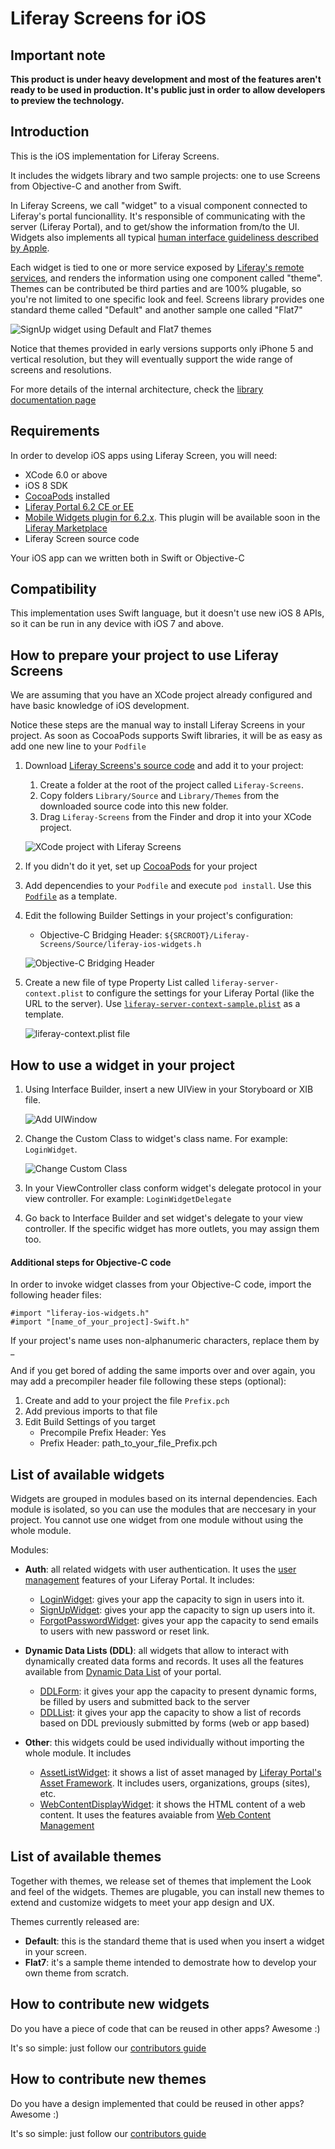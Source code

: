 # Liferay Screens for iOS

## Important note
__This product is under heavy development and most of the features aren't ready to be used in production.
It's public just in order to allow developers to preview the technology.__

## Introduction
This is the iOS implementation for Liferay Screens.

It includes the widgets library and two sample projects: one to use Screens from Objective-C and another from Swift.

In Liferay Screens, we call "widget" to a visual component connected to Liferay's portal funcionallity. It's responsible of communicating with the server (Liferay Portal), and to get/show the information from/to the UI. Widgets also implements all typical [human interface guideliness described by Apple](https://developer.apple.com/library/ios/documentation/userexperience/conceptual/mobilehig/).

Each widget is tied to one or more service exposed by [Liferay's remote services](https://www.liferay.com/documentation/liferay-portal/6.2/development/-/ai/accessing-services-remotely-liferay-portal-6-2-dev-guide-05-en), and renders the information using one component called "theme". Themes can be contributed be third parties and are 100% plugable, so you're not limited to one specific look and feel.
Screens library provides one standard theme called "Default" and another sample one called "Flat7"

![SignUp widget using Default and Flat7 themes](Documentation/Images/signup.png "SignUp widget using Default theme")

Notice that themes provided in early versions supports only iPhone 5 and vertical resolution, but they will eventually support the wide range of screens and resolutions.

For more details of the internal architecture, check the [library documentation page](https://github.com/liferay/liferay-screens/tree/master/ios/Library/README.md)


## Requirements
In order to develop iOS apps using Liferay Screen, you will need:
  - XCode 6.0 or above
  - iOS 8 SDK
  - [CocoaPods](http://cocoapods.org) installed
  - [Liferay Portal 6.2 CE or EE](http://www.liferay.com/downloads/liferay-portal/available-releases)
  - [Mobile Widgets plugin for 6.2.x](https://github.com/liferay/liferay-plugins/tree/6.2.x/webs/mobile-widgets-web). This plugin will be available soon in the [Liferay Marketplace](https://www.liferay.com/marketplace)
  - Liferay Screen source code

Your iOS app can we written both in Swift or Objective-C

## Compatibility 
This implementation uses Swift language, but it doesn't use new iOS 8 APIs, so it can be run in any device with iOS 7 and above.


## How to prepare your project to use Liferay Screens

We are assuming that you have an XCode project already configured and have basic knowledge of iOS development.

Notice these steps are the manual way to install Liferay Screens in your project. As soon as CocoaPods supports Swift libraries, it will be as easy as add one new line to your `Podfile`

1. Download [Liferay Screens's source code](https://github.com/liferay/liferay-screens/archive/master.zip) and add it to your project:
	1. Create a folder at the root of the project called `Liferay-Screens`.
	1. Copy folders `Library/Source` and `Library/Themes` from the downloaded source code into this new folder.
	1. Drag `Liferay-Screens` from the Finder and drop it into your XCode project.

	![XCode project with Liferay Screens](Documentation/Images/project-setup.png "XCode project with Liferay Screens")


1. If you didn't do it yet, set up [CocoaPods](http://cocoapods.org) for your project
1. Add depencendies to your `Podfile` and execute `pod install`. Use this [`Podfile`](https://github.com/liferay/liferay-screens/tree/master/ios/Library/Podfile) as a template.
1. Edit the following Builder Settings in your project's configuration:
    - Objective-C Bridging Header: `${SRCROOT}/Liferay-Screens/Source/liferay-ios-widgets.h`

	![Objective-C Bridging Header](Documentation/Images/project-header.png "Objective-C Bridging Header")

1. Create a new file of type Property List called `liferay-server-context.plist` to configure the settings for your Liferay Portal (like the URL to the server). Use [`liferay-server-context-sample.plist`](https://github.com/liferay/liferay-screens/tree/master/ios/Library/Source/liferay-server-context-sample.plist) as a template.

	![liferay-context.plist file](Documentation/Images/liferay-context.png "liferay-context.plist file")


## How to use a widget in your project

1. Using Interface Builder, insert a new UIView in your Storyboard or XIB file.

	![Add UIWindow](Documentation/Images/add-uiwindow.png "Add UIWindow")

1. Change the Custom Class to widget's class name. For example: `LoginWidget`.

	![Change Custom Class](Documentation/Images/custom-class.png "Change Custom Class")

1. In your ViewController class conform widget's delegate protocol in your view controller. For example: `LoginWidgetDelegate`

1. Go back to Interface Builder and set widget's delegate to your view controller. If the specific widget has more outlets, you may assign them too.

#### Additional steps for Objective-C code

In order to invoke widget classes from your Objective-C code, import the following header files:

    #import "liferay-ios-widgets.h"
    #import "[name_of_your_project]-Swift.h"
    
If your project's name uses non-alphanumeric characters, replace them by _

And if you get bored of adding the same imports over and over again, you may add a precompiler header file following these steps (optional):

1. Create and add to your project the file `Prefix.pch`
1. Add previous imports to that file
1. Edit Build Settings of you target
    - Precompile Prefix Header: Yes
    - Prefix Header: path\_to\_your\_file\_Prefix.pch

## List of available widgets

Widgets are grouped in modules based on its internal dependencies. Each module is isolated, so you can use the modules that are neccesary in your project. You cannot use one widget from one module without using the whole module.

Modules:

- **Auth**: all related widgets with user authentication. It uses the [user management](https://www.liferay.com/documentation/liferay-portal/6.2/user-guide/-/ai/management-liferay-portal-6-2-user-guide-16-en) features of your Liferay Portal. It includes:

	- [LoginWidget](Documentation/LoginWidget.md): gives your app the capacity to sign in users into it.
	- [SignUpWidget](Documentation/SignUpWidget.md): gives your app the capacity to sign up users into it.
	- [ForgotPasswordWidget](Documentation/ForgotPasswordWidget.md): gives your app the capacity to send emails to users with new password or reset link.

- **Dynamic Data Lists (DDL)**: all widgets that allow to interact with dynamically created data forms and records. It uses all the features available from [Dynamic Data List](https://www.liferay.com/documentation/liferay-portal/6.2/user-guide/-/ai/using-web-forms-and-dynamic-data-lists-liferay-portal-6-2-user-guide-10-en) of your portal.

	- [DDLForm](): it gives your app the capacity to present dynamic forms, be filled by users and submitted back to the server
	- [DDLList](): it gives your app the capacity to show a list of records based on DDL previously submitted by forms (web or app based)

- **Other**: this widgets could be used individually without importing the whole module. It includes

	- [AssetListWidget](): it shows a list of asset managed by [Liferay Portal's Asset Framework](https://www.liferay.com/documentation/liferay-portal/6.2/development/-/ai/asset-framework-liferay-portal-6-2-dev-guide-06-en). It includes users, organizations, groups (sites), etc.
	- [WebContentDisplayWidget](): it shows the HTML content of a web content. It uses the features avaiable from [Web Content Management](https://www.liferay.com/documentation/liferay-portal/6.2/user-guide/-/ai/web-content-management-liferay-portal-6-2-user-guide-02-en)

## List of available themes

Together with themes, we release set of themes that implement the Look and feel of the widgets.
Themes are plugable, you can install new themes to extend and customize widgets to meet your app design and UX.

Themes currently released are:
  - **Default**: this is the standard theme that is used when you insert a widget in your screen.
  - **Flat7**: it's a sample theme intended to demostrate how to develop your own theme from scratch.

## How to contribute new widgets

Do you have a piece of code that can be reused in other apps? Awesome :)

It's so simple: just follow our [contributors guide](https://github.com/liferay/liferay-screens/tree/master/CONTRIBUTING.md)

## How to contribute new themes

Do you have a design implemented that could be reused in other apps? Awesome :)

It's so simple: just follow our [contributors guide](https://github.com/liferay/liferay-screens/tree/master/CONTRIBUTING.md)
